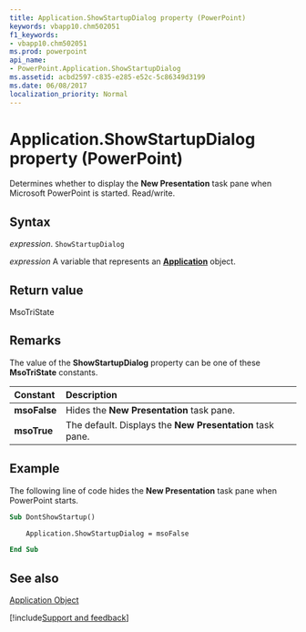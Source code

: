 ```yaml
---
title: Application.ShowStartupDialog property (PowerPoint)
keywords: vbapp10.chm502051
f1_keywords:
- vbapp10.chm502051
ms.prod: powerpoint
api_name:
- PowerPoint.Application.ShowStartupDialog
ms.assetid: acbd2597-c835-e285-e52c-5c86349d3199
ms.date: 06/08/2017
localization_priority: Normal
---
```



# Application.ShowStartupDialog property (PowerPoint)

Determines whether to display the  **New Presentation** task pane when Microsoft PowerPoint is started. Read/write.


## Syntax

_expression_. `ShowStartupDialog`

_expression_ A variable that represents an **[Application](PowerPoint.Application.md)** object.


## Return value

MsoTriState


## Remarks

The value of the  **ShowStartupDialog** property can be one of these **MsoTriState** constants.



|Constant|Description|
|:-----|:-----|
|**msoFalse**|Hides the  **New Presentation** task pane.|
|**msoTrue**| The default. Displays the **New Presentation** task pane.|

## Example

The following line of code hides the  **New Presentation** task pane when PowerPoint starts.


```vb
Sub DontShowStartup()

    Application.ShowStartupDialog = msoFalse

End Sub
```


## See also


[Application Object](PowerPoint.Application.md)

[!include[Support and feedback](~/includes/feedback-boilerplate.md)]